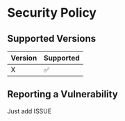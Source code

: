 # Security Policy

## Supported Versions

| Version | Supported          |
| ------- | ------------------ |
| X   | :white_check_mark: |

## Reporting a Vulnerability

Just add ISSUE
